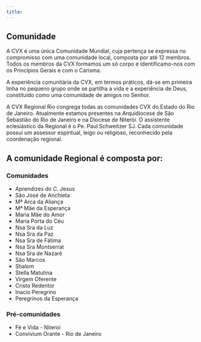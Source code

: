```yaml
---
title:
---
```


## Comunidade

A CVX é uma única Comunidade Mundial, cuja pertença se expressa no compromisso com uma comunidade local, composta por até 12 membros. Todos os membros da CVX formamos um só corpo e identificamo-nos com os Princípios Gerais e com o Carisma.

A experiência comunitária da CVX, em termos práticos, dá-se em primeira linha no pequeno grupo onde se partilha a vida e a experiência de Deus, constituído como uma comunidade de amigos no Senhor.​

A CVX Regional Rio congrega todas as comunidades CVX do Estado do Rio de Janeiro. Atualmente estamos presentes na Arquidiocese de São Sebastião do Rio de Janeiro e na Diocese de Niterói. O assistente eclesiástico da Regional é o Pe. Paul Schweitzer SJ. Cada comunidade possui um assessor espiritual, leigo ou religioso, reconhecido pela coordenação regional.

## A comunidade Regional é composta por:

### Comunidades

- Aprendizes do C. Jesus   
- São José de Anchieta     
- Mª Arca da Aliança   
- Mª Mãe da Esperança   
- Maria Mãe do Amor  
- Maria Porta do Céu 
- Nsa Sra da Luz
- Nsa Sra da Paz  
- Nsa Sra de Fátima    
- Nsa Sra Montserrat  
- Nsa Sra de Nazaré   
- São Marcos   
- Shalom   
- Stella Matutina 
- Virgem Oferente  
- Cristo Redentor   
- Inacio Peregrino   
- Peregrinos da Esperança

### Pré-comunidades

- Fé e Vida - Niteroi
- Convivium Orante - Rio de Janeiro